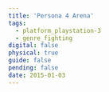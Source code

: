 ```yaml
---
title: 'Persona 4 Arena'
tags:
  - platform_playstation-3
  - genre_fighting
digital: false
physical: true
guide: false
pending: false
date: 2015-01-03
---
```

